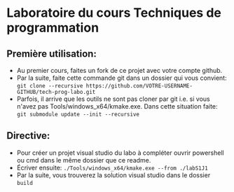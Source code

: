 # Laboratoire du cours Techniques de programmation

## Première utilisation:
 - Au premier cours, faites un fork de ce projet avec votre compte github.
 - Par la suite, faite cette commande git dans un dossier qui vous convient: `git clone --recursive https://github.com/VOTRE-USERNAME-GITHUB/tech-prog-labo.git`
 - Parfois, il arrive que les outils ne sont pas cloner par git i.e. si vous n'avez pas Tools/windows_x64/kmake.exe. Dans cette situation faite: `git submodule update --init --recursive`

## Directive:
 - Pour créer un projet visual studio du labo à compléter ouvrir powershell ou cmd dans le même dossier que ce readme. 
 - Écriver ensuite: `./Tools/windows_x64/kmake.exe --from ./labS1J1`
 - Par la suite, vous trouverez la solution visual studio dans le dossier `build`
